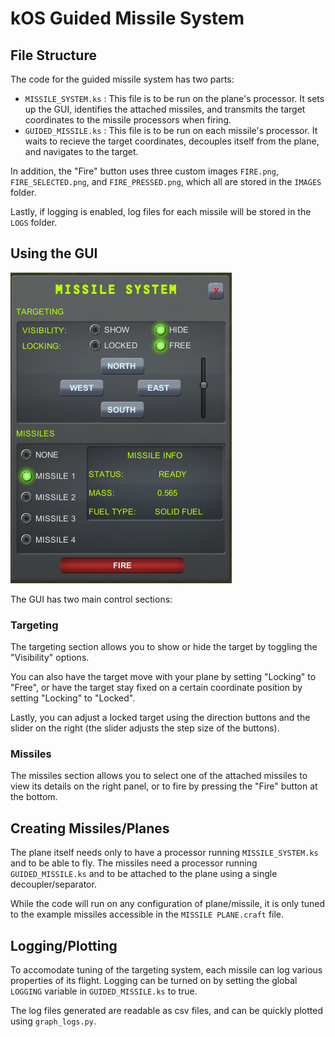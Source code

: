 # kOS Guided Missile System

## File Structure

The code for the guided missile system has two parts:

* `MISSILE_SYSTEM.ks` : This file is to be run on the plane's processor. It sets up the GUI, identifies the attached missiles, and transmits the target coordinates to the missile processors when firing.
* `GUIDED_MISSILE.ks` : This file is to be run on each missile's processor. It waits to recieve the target coordinates, decouples itself from the plane, and navigates to the target.

In addition, the "Fire" button uses three custom images `FIRE.png`, `FIRE_SELECTED.png`, and `FIRE_PRESSED.png`, which all are stored in the `IMAGES` folder.

Lastly, if logging is enabled, log files for each missile will be stored in the `LOGS` folder.

## Using the GUI

![GUI Example](/GUI_Example.png)

The GUI has two main control sections:

### Targeting

The targeting section allows you to show or hide the target by toggling the "Visibility" options. 

You can also have the target move with your plane by setting "Locking" to "Free", or have the target stay fixed on a certain coordinate position by setting "Locking" to "Locked".

Lastly, you can adjust a locked target using the direction buttons and the slider on the right (the slider adjusts the step size of the buttons).

### Missiles

The missiles section allows you to select one of the attached missiles to view its details on the right panel, or to fire by pressing the "Fire" button at the bottom.

## Creating Missiles/Planes

The plane itself needs only to have a processor running `MISSILE_SYSTEM.ks` and to be able to fly. The missiles need a processor running `GUIDED_MISSILE.ks` and to be attached to the plane using a single decoupler/separator.

While the code will run on any configuration of plane/missile, it is only tuned to the example missiles accessible in the `MISSILE PLANE.craft` file.

## Logging/Plotting

To accomodate tuning of the targeting system, each missile can log various properties of its flight. Logging can be turned on by setting the global `LOGGING` variable in `GUIDED_MISSILE.ks` to true.

The log files generated are readable as csv files, and can be quickly plotted using `graph_logs.py`.